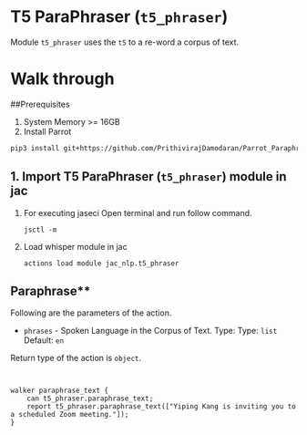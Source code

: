 # **T5 ParaPhraser (`t5_phraser`)**

Module `t5_phraser` uses the `t5` to a re-word a corpus of text.


# **Walk through**

##Prerequisites

1. System Memory >= 16GB
2. Install Parrot
```bash
pip3 install git+https://github.com/PrithivirajDamodaran/Parrot_Paraphraser.git
```

## **1. Import T5 ParaPhraser (`t5_phraser`) module in jac**
1. For executing jaseci Open terminal and run follow command.
    ```
    jsctl -m
    ```
2.  Load whisper module in jac
    ```
    actions load module jac_nlp.t5_phraser
    ```


## Paraphrase**

Following are the parameters of the action.
* `phrases` - Spoken Language in the Corpus of Text. Type: Type: `list` Default: `en`

Return type of the action is `object`.

```jac


walker paraphrase_text {
    can t5_phraser.paraphrase_text;
    report t5_phraser.paraphrase_text(["Yiping Kang is inviting you to a scheduled Zoom meeting."]);
}
```